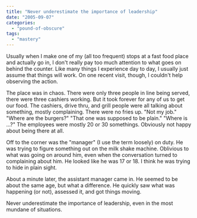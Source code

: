 ```yaml
---
title: "Never underestimate the importance of leadership"
date: "2005-09-07"
categories: 
  - "pound-of-obscure"
tags: 
  - "mastery"
---
```


Usually when I make one of my (all too frequent) stops at a fast food place and actually go in, I don't really pay too much attention to what goes on behind the counter. Like many things I experience day to day, I usually just assume that things will work. On one recent visit, though, I couldn't help observing the action.  
  
The place was in chaos. There were only three people in line being served, there were three cashiers working. But it took forever for any of us to get our food. The cashiers, drive thru, and grill people were all talking about something, mostly complaining. There were no fries up. "Not my job." "Where are the burgers?" "That one was supposed to be plain." "Where is ...?" The employees were mostly 20 or 30 somethings. Obviously not happy about being there at all.  
  
Off to the corner was the "manager" (I use the term loosely) on duty. He was trying to figure something out on the milk shake machine. Oblivious to what was going on around him, even when the conversation turned to complaining about him. He looked like he was 17 or 18. I think he was trying to hide in plain sight.  
  
About a minute later, the assistant manager came in. He seemed to be about the same age, but what a difference. He quickly saw what was happening (or not), assessed it, and got things moving.  
  
Never underestimate the importance of leadership, even in the most mundane of situations.
